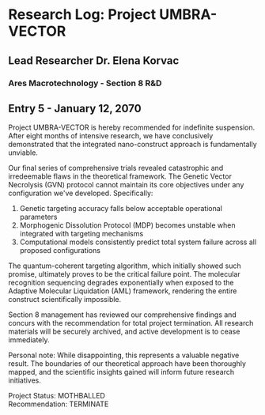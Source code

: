 # Research Log: Project UMBRA-VECTOR

## Lead Researcher Dr. Elena Korvac

### Ares Macrotechnology - Section 8 R&D

## Entry 5 - January 12, 2070

Project UMBRA-VECTOR is hereby recommended for indefinite suspension. After eight months of intensive research, we have conclusively demonstrated that the integrated nano-construct approach is fundamentally unviable.

Our final series of comprehensive trials revealed catastrophic and irredeemable flaws in the theoretical framework. The Genetic Vector Necrolysis (GVN) protocol cannot maintain its core objectives under any configuration we've developed. Specifically:

1. Genetic targeting accuracy falls below acceptable operational parameters
2. Morphogenic Dissolution Protocol (MDP) becomes unstable when integrated with targeting mechanisms
3. Computational models consistently predict total system failure across all proposed configurations

The quantum-coherent targeting algorithm, which initially showed such promise, ultimately proves to be the critical failure point. The molecular recognition sequencing degrades exponentially when exposed to the Adaptive Molecular Liquidation (AML) framework, rendering the entire construct scientifically impossible.

Section 8 management has reviewed our comprehensive findings and concurs with the recommendation for total project termination. All research materials will be securely archived, and active development is to cease immediately.

Personal note: While disappointing, this represents a valuable negative result. The boundaries of our theoretical approach have been thoroughly mapped, and the scientific insights gained will inform future research initiatives.

Project Status: MOTHBALLED<br>
Recommendation: TERMINATE
